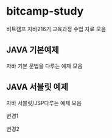 # bitcamp-study
비트캠프 자바216기 교육과정 수업 자료 모음

## JAVA 기본예제
자바 기본 문법을 다루는 예제 모음

## JAVA 서블릿 예제
자바 서블릿/JSP다루는 예제 모음

변경1

변경2